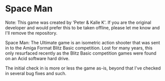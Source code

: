 # Space Man

Note: This game was created by 'Peter & Kalle K'. If you are the original developer and would prefer this to be taken offline, please let me know and I'll remove the repository.

Space Man: The Ultimate game is an isometric action shooter that was sent in to the Amiga Format Blitz Basic competition. Lost for many years, this only resurfaced recently as the Blitz Basic competition games were found on an Acid software hard drive.

The initial check in is more or less the game as-is, beyond that I've checked in several bug fixes and such.
